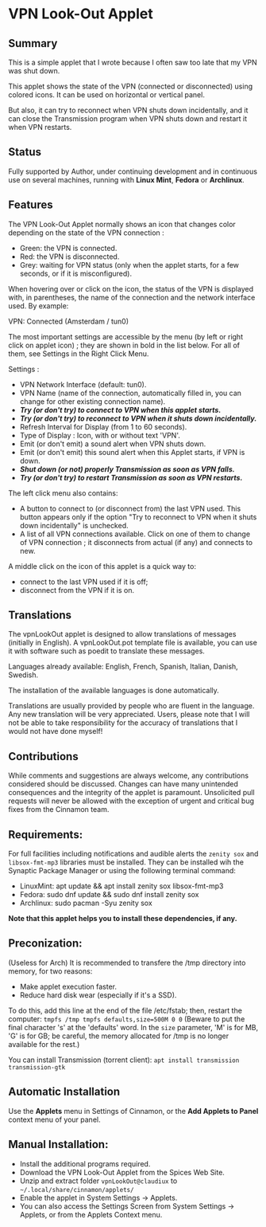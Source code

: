 # VPN Look-Out Applet

## Summary

This is a simple applet that I wrote because I often saw too late that my VPN was shut down.

This applet shows the state of the VPN (connected or disconnected) using colored icons. It can be used on horizontal or vertical panel.

But also, it can try to reconnect when VPN shuts down incidentally, and it can close the Transmission program when VPN shuts down and restart it when VPN restarts.

## Status

Fully supported by Author, under continuing development and in continuous use on several machines, running with **Linux Mint**, **Fedora** or **Archlinux**.

## Features

The VPN Look-Out Applet normally shows an icon that changes color depending on the state of the VPN connection :

  * Green: the VPN is connected.
  * Red: the VPN is disconnected.
  * Grey: waiting for VPN status (only when the applet starts, for a few seconds, or if it is misconfigured).

When hovering over or click on the icon, the status of the VPN is displayed with, in parentheses, the name of the connection and the network interface used. By example:

  VPN: Connected (Amsterdam / tun0)

The most important settings are accessible by the menu (by left or right click on applet icon) ; they are shown in bold in the list below. For all of them, see Settings in the Right Click Menu.

Settings :
  * VPN Network Interface (default: tun0).
  * VPN Name (name of the connection, automatically filled in, you can change for other existing connection name).
  * ***Try (or don't try) to connect to VPN when this applet starts.***
  * ***Try (or don't try) to reconnect to VPN when it shuts down incidentally.***
  * Refresh Interval for Display (from 1 to 60 seconds).
  * Type of Display : Icon, with or without text 'VPN'.
  * Emit (or don't emit) a sound alert when VPN shuts down.
  * Emit (or don't emit) this sound alert when this Applet starts, if VPN is down.
  * ***Shut down (or not) properly Transmission as soon as VPN falls.***
  * ***Try (or don't try) to restart Transmission as soon as VPN restarts.***

The left click menu also contains:
  * A button to connect to (or disconnect from) the last VPN used. This button appears only if the option "Try to reconnect to VPN when it shuts down incidentally" is unchecked.
  * A list of all VPN connections available. Click on one of them to change of VPN connection ; it disconnects from actual (if any) and connects to new.

A middle click on the icon of this applet is a quick way to:
   * connect to the last VPN used if it is off;
   * disconnect from the VPN if it is on.

## Translations
The vpnLookOut applet is designed to allow translations of messages (initially in English). A vpnLookOut.pot template file is available, you can use it with software such as poedit to translate these messages.

Languages already available: English, French, Spanish, Italian, Danish, Swedish.

The installation of the available languages is done automatically.

Translations are usually provided by people who are fluent in the language. Any new translation will be very appreciated. Users, please note that I will not be able to take responsibility for the accuracy of translations that I would not have done myself!

## Contributions

While comments and suggestions are always welcome, any contributions considered should be discussed. Changes can have many unintended consequences and the integrity of the applet is paramount. Unsolicited pull requests will never be allowed with the exception of urgent and critical bug fixes from the Cinnamon team.

## Requirements:

For full facilities including notifications and audible alerts the ```zenity sox``` and ```libsox-fmt-mp3``` libraries must be installed. They can be installed wih the Synaptic Package Manager or using the following terminal command:
 * LinuxMint:
        apt update && apt install zenity sox libsox-fmt-mp3
 * Fedora:
        sudo dnf update && sudo dnf install zenity sox
 * Archlinux:
        sudo pacman -Syu zenity sox

**Note that this applet helps you to install these dependencies, if any.**

## Preconization:

(Useless for Arch) It is recommended to transfere the /tmp directory into memory, for two reasons:
  * Make applet execution faster.
  * Reduce hard disk wear (especially if it's a SSD).

  To do this, add this line at the end of the file /etc/fstab; then, restart the computer:
        ```tmpfs /tmp tmpfs defaults,size=500M 0 0```
  (Beware to put the final character 's' at the 'defaults' word. In the `size` parameter, 'M' is for MB, 'G' is for GB; be careful, the memory allocated for /tmp is no longer available for the rest.)

You can install Transmission (torrent client):
        ```apt install transmission transmission-gtk```

## Automatic Installation
Use the **Applets** menu in Settings of Cinnamon, or the **Add Applets to Panel** context menu of your panel.

## Manual Installation:

   * Install the additional programs required.
   * Download the VPN Look-Out Applet from the Spices Web Site.
   * Unzip and extract folder ```vpnLookOut@claudiux``` to ```~/.local/share/cinnamon/applets/```
   * Enable the applet in System Settings -> Applets.
   * You can also access the Settings Screen from System Settings -> Applets, or from the Applets Context menu.
